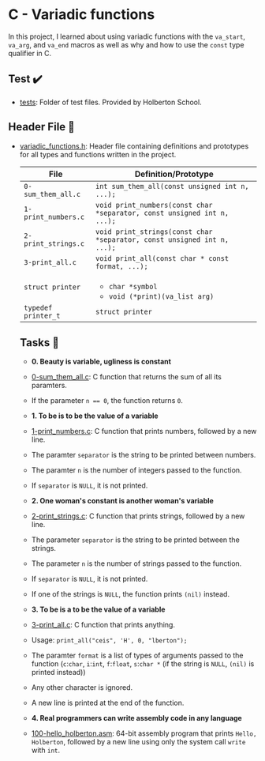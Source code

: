 # C - Variadic functions

In this project, I learned about using variadic functions with the `va_start`,
`va_arg`, and `va_end` macros as well as why and how to use the `const` type qualifier in C.

## Test :heavy_check_mark:

* [tests](./tests): Folder of test files. Provided by Holberton School.

## Header File :file_folder:

* [variadic_functions.h](./variadic_functions.h): Header file containing definitions and
prototypes for all types and functions written in the project.

    | File                     | Definition/Prototype                                                    |
    | ------------------------ | ----------------------------------------------------------------------- |
    | `0-sum_them_all.c`       | `int sum_them_all(const unsigned int n, ...);`                          |
    | `1-print_numbers.c`      | `void print_numbers(const char *separator, const unsigned int n, ...);` |
    | `2-print_strings.c`      | `void print_strings(const char *separator, const unsigned int n, ...);` |
    | `3-print_all.c`          | `void print_all(const char * const format, ...);`                       |
    | `struct printer`         | <ul><li>`char *symbol`</li><li>`void (*print)(va_list arg)`</li></ul>   |
    | `typedef printer_t`      | `struct printer`                                                        |

    ## Tasks :page_with_curl:

    * **0. Beauty is variable, ugliness is constant**
    * [0-sum_them_all.c](./0-sum_them_all.c): C function that returns the sum of
    all its paramters.
    * If the parameter `n == 0`, the function returns `0`.

    * **1. To be is to be the value of a variable**
    * [1-print_numbers.c](./1-print_numbers.c): C function that prints numbers,
    followed by a new line.
    * The paramter `separator` is the string to be printed between numbers.
    * The paramter `n` is the number of integers passed to the function.
    * If `separator` is `NULL`, it is not printed.

    * **2. One woman's constant is another woman's variable**
    * [2-print_strings.c](./2-print_strings.c): C function that prints strings,
    followed by a new line.
    * The parameter `separator` is the string to be printed between the strings.
    * The parameter `n` is the number of strings passed to the function.
    * If `separator` is `NULL`, it is not printed.
    * If one of the strings is `NULL`, the function prints `(nil)` instead.

    * **3. To be is a to be the value of a variable**
    * [3-print_all.c](./3-print_all.c): C function that prints anything.
    * Usage: `print_all("ceis", 'H', 0, "lberton");`
    * The paramter `format` is a list of types of arguments passed to the function
    (`c`:`char`, `i`:`int`, `f`:`float`, `s`:`char *` (if the string is
							  `NULL`, `(nil)` is printed instead))
    * Any other character is ignored.
    * A new line is printed at the end of the function.

    * **4. Real programmers can write assembly code in any language**
    * [100-hello_holberton.asm](./100-hello_holberton.asm): 64-bit assembly program that
    prints `Hello, Holberton`, followed by a new line using only the system call
    `write` with `int`.
    
